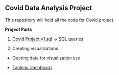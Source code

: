 ## Covid Data Analysis Project
This repository will hold all the code for Covid project.

**Project Parts**

1. [Covid Project v1.sql](https://github.com/artem-kov/CovidProject/blob/main/Covid%20Project%20v1.sql) -> SQL queries 

2. Creating visualizations

  * [Quering data for visualization use](https://github.com/artem-kov/CovidProject/blob/main/covidVisualizationQueries.sql)

  * [Tableau Dashboard](https://public.tableau.com/app/profile/artem.kovalenko/viz/CovidDashboard_16221916771560/Dashboard1)

